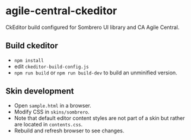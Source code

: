 # agile-central-ckeditor

CkEditor build configured for Sombrero UI library and CA Agile Central.

## Build ckeditor

* `npm install`
* edit `ckeditor-build-config.js`
* `npm run build` or `npm run build-dev` to build an unminified version.

## Skin development

* Open `sample.html` in a browser.
* Modify CSS in `skins/sombrero`.
* Note that default editor content styles are not part of a skin but rather are located in `contents.css`.
* Rebuild and refresh browser to see changes.
